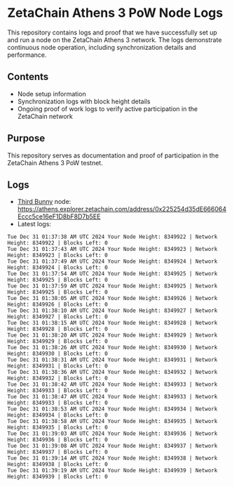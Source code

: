 # ZetaChain Athens 3 PoW Node Logs
This repository contains logs and proof that we have successfully set up and run a node on the ZetaChain Athens 3 network. The logs demonstrate continuous node operation, including synchronization details and performance.

## Contents
- Node setup information
- Synchronization logs with block height details
- Ongoing proof of work logs to verify active participation in the ZetaChain network

## Purpose
This repository serves as documentation and proof of participation in the ZetaChain Athens 3 PoW testnet.

## Logs

- [Third Bunny](https://thirdbunny.xyz/) node: https://athens.explorer.zetachain.com/address/0x225254d35dE666064Eccc5ce16eF1D8bF8D7b5EE
- Latest logs:
```
Tue Dec 31 01:37:38 AM UTC 2024 Your Node Height: 8349922 | Network Height: 8349922 | Blocks Left: 0
Tue Dec 31 01:37:43 AM UTC 2024 Your Node Height: 8349923 | Network Height: 8349923 | Blocks Left: 0
Tue Dec 31 01:37:49 AM UTC 2024 Your Node Height: 8349924 | Network Height: 8349924 | Blocks Left: 0
Tue Dec 31 01:37:54 AM UTC 2024 Your Node Height: 8349925 | Network Height: 8349925 | Blocks Left: 0
Tue Dec 31 01:37:59 AM UTC 2024 Your Node Height: 8349925 | Network Height: 8349925 | Blocks Left: 0
Tue Dec 31 01:38:05 AM UTC 2024 Your Node Height: 8349926 | Network Height: 8349926 | Blocks Left: 0
Tue Dec 31 01:38:10 AM UTC 2024 Your Node Height: 8349927 | Network Height: 8349927 | Blocks Left: 0
Tue Dec 31 01:38:15 AM UTC 2024 Your Node Height: 8349928 | Network Height: 8349928 | Blocks Left: 0
Tue Dec 31 01:38:20 AM UTC 2024 Your Node Height: 8349929 | Network Height: 8349929 | Blocks Left: 0
Tue Dec 31 01:38:26 AM UTC 2024 Your Node Height: 8349930 | Network Height: 8349930 | Blocks Left: 0
Tue Dec 31 01:38:31 AM UTC 2024 Your Node Height: 8349931 | Network Height: 8349931 | Blocks Left: 0
Tue Dec 31 01:38:36 AM UTC 2024 Your Node Height: 8349932 | Network Height: 8349932 | Blocks Left: 0
Tue Dec 31 01:38:42 AM UTC 2024 Your Node Height: 8349933 | Network Height: 8349933 | Blocks Left: 0
Tue Dec 31 01:38:47 AM UTC 2024 Your Node Height: 8349933 | Network Height: 8349933 | Blocks Left: 0
Tue Dec 31 01:38:53 AM UTC 2024 Your Node Height: 8349934 | Network Height: 8349934 | Blocks Left: 0
Tue Dec 31 01:38:58 AM UTC 2024 Your Node Height: 8349935 | Network Height: 8349935 | Blocks Left: 0
Tue Dec 31 01:39:03 AM UTC 2024 Your Node Height: 8349936 | Network Height: 8349936 | Blocks Left: 0
Tue Dec 31 01:39:08 AM UTC 2024 Your Node Height: 8349937 | Network Height: 8349937 | Blocks Left: 0
Tue Dec 31 01:39:14 AM UTC 2024 Your Node Height: 8349938 | Network Height: 8349938 | Blocks Left: 0
Tue Dec 31 01:39:19 AM UTC 2024 Your Node Height: 8349939 | Network Height: 8349939 | Blocks Left: 0
```
